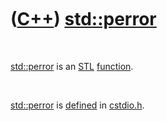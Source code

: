 



 

 

 

 

 

([C++](Cpp.md)) [std::perror](CppPerror.md)
=============================================

 

[std::perror](CppPerror.md) is an [STL](CppStl.md)
[function](CppFunction.md).

 

[std::perror](CppPerror.md) is [defined](CppDefinition.md) in
[cstdio.h](CppCstdioH.md).

 

 

 

 

 





 



